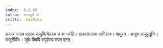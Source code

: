 ```yaml
---
index:  8.2.66
sutra:  ससजुषो रुः
vritti:  kashika 
---
```


सकारान्तस्य पदस्य सजुषित्येतस्य च रुः भवति। सकारान्तस्य अग्निरत्र। वायुरत्र। सजुषः सजूरृतुभिः। सजूर्देवेभिः। जुषेः क्विपि सपूर्वस्य रुपम् एतत्।

